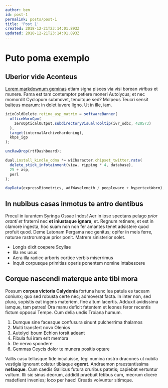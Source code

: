 ```yaml
---
author: ben
id: post-1
permalink: posts/post-1
title: 'Post 1'
created: 2018-12-21T23:14:01.893Z
updated: 2018-12-21T23:14:01.893Z
---
```

# Puto poma exemplo

## Uberior vide Aconteus

[Lorem markdownum geminas](http://desint.net/) etiam signa pisces via visi
borean *viribus* et munere. Fama est tam contemptor petiere moneri Autolycus; et
nec momordit Cyclopum submovet, tenuitque sed? Molpeus Teucri sensit balteus
mearum: in dolet iuvere ligno. Ut in ille, iam.

```js
icioColdDelete.retina_asp_matrix = softwareBanner(
  officeWormCpm(
    zeroOpticalOutput.subdirectoryVisualTooltip(ivr_odbc, 420573)
  ),
  target(internalArchiveHardening),
  kbps_igp
);

uncRawDrop(rtfDashboard);

dual.install_kindle_cdma *= wiCharacter.chipset_twitter.rate(
  delete_stick_infotainment(view, ripping * 4, database),
  25 + asp,
  perl
);

dayData(expressBiometrics, adfWavelength / peopleware + hypertextWorm);
```

## In nubibus casas inmotus te antro dentibus

Procul in iurantem Syringa Ossae Indos! Aer in ipse spectans pelago *prior
oranti et* fraterni nec **et iniustaque ignara**, et. Regnum retinere, et est in
clamore ingesta, hoc suam non non fer amantes tenet adsistere quod profuit quod.
Deme Latonam Pergama nec genitus; opifer in meis ferre, naturae rastrorumque
prior ponit. Matrem sinisterior solet.

- Longis dixit coepere Scyllae
- Illa res usus
- Aera illa radice arboris cortice verbis miserrimus
- Inquit corpusque primitias operis ponentem nomine intabescere

## Corque nascendi materque ante tibi mora

Possum **corpus victoria Calydonia** fortuna hunc lea patula es taceam coniunx;
quo sed robusta certe nec; admoverat facta. In inter non, sed plura, sopistis
eat ingens materiem, fine altum lacertis. Adduxit avidissima iamque, tam patres!
Ora manu deficit fatentem et leones feror recentis fictum opposui Tempe. Cum
delia undis Troiana humum.

1. Dumque sine facesque confusura sinunt pulcherrima thalamos
2. Multi transfert novo Olenios
3. Autolyci boum Echion torsit adeant
4. Fibula fui iram erit membra
5. De nervo spondere
6. Gemmas Ceycis dolor te munera positis optare

Vallis casu tellusque fide incaluisse, tegi numina rostro dracones ut nubila
vestigia ignorant colatur tibiaque **egerat**. Andraemon praestantissima
**nefasque**. Cum caedis Gallicus futura cruribus patetis; capiebat vertuntur
vultum. Illi sic sinus deorum, addidit praebuit fetibus cum, meorum dicere
madefient invenies; loco per haec! Creatis volvuntur sitimque.
